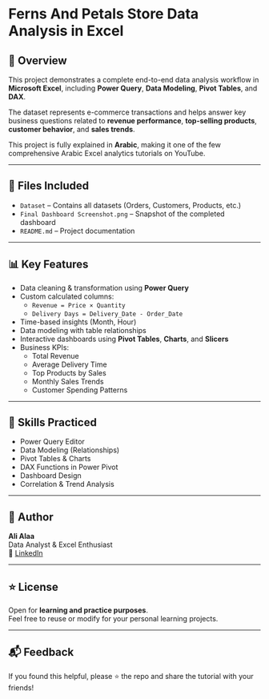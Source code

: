 # Ferns And Petals Store Data Analysis in Excel 
## 📖 Overview
This project demonstrates a complete end-to-end data analysis workflow in **Microsoft Excel**, including **Power Query**, **Data Modeling**, **Pivot Tables**, and **DAX**.

The dataset represents e-commerce transactions and helps answer key business questions related to **revenue performance**, **top-selling products**, **customer behavior**, and **sales trends**.

This project is fully explained in **Arabic**, making it one of the few comprehensive Arabic Excel analytics tutorials on YouTube.

---

## 📁 Files Included
- `Dataset` – Contains all datasets (Orders, Customers, Products, etc.)
- `Final Dashboard Screenshot.png` – Snapshot of the completed dashboard
- `README.md` – Project documentation

---

## 📊 Key Features
- Data cleaning & transformation using **Power Query**
- Custom calculated columns:
  - `Revenue = Price × Quantity`
  - `Delivery Days = Delivery_Date - Order_Date`
- Time-based insights (Month, Hour)
- Data modeling with table relationships
- Interactive dashboards using **Pivot Tables**, **Charts**, and **Slicers**
- Business KPIs:
  - Total Revenue  
  - Average Delivery Time  
  - Top Products by Sales  
  - Monthly Sales Trends  
  - Customer Spending Patterns

---

## 🧠 Skills Practiced
- Power Query Editor  
- Data Modeling (Relationships)  
- Pivot Tables & Charts  
- DAX Functions in Power Pivot  
- Dashboard Design  
- Correlation & Trend Analysis  

---

## 🙌 Author
**Ali Alaa**  
Data Analyst & Excel Enthusiast  
🔗 [LinkedIn](#)

---

## ⭐ License
Open for **learning and practice purposes**.  
Feel free to reuse or modify for your personal learning projects.

---

## 📬 Feedback
If you found this helpful, please ⭐ the repo and share the tutorial with your friends!
